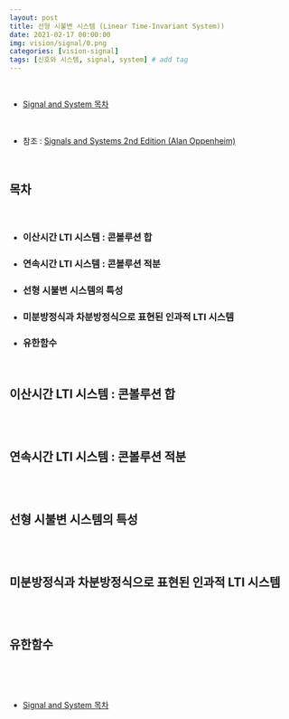 ```yaml
---
layout: post
title: 선형 시불변 시스템 (Linear Time-Invariant System))
date: 2021-02-17 00:00:00
img: vision/signal/0.png
categories: [vision-signal] 
tags: [신호와 시스템, signal, system] # add tag
---
```


<br>

- [Signal and System 목차](https://gaussian37.github.io/vision-signal-table/)

<br>

- 참조 : [Signals and Systems 2nd Edition (Alan Oppenheim)](https://www.amazon.com/Signals-Systems-2nd-Alan-Oppenheim/dp/0138147574/ref=sr_1_1?dchild=1&keywords=signal+and+system&qid=1613885417&sr=8-1)

<br>

## **목차**

<br>

- ### 이산시간 LTI 시스템 : 콘볼루션 합
- ### 연속시간 LTI 시스템 : 콘볼루션 적분
- ### 선형 시불변 시스템의 특성
- ### 미분방정식과 차분방정식으로 표현된 인과적 LTI 시스템
- ### 유한함수

<br>

## **이산시간 LTI 시스템 : 콘볼루션 합**

<br>



<br>

## **연속시간 LTI 시스템 : 콘볼루션 적분**

<br>

<br>

## **선형 시불변 시스템의 특성**

<br>

<br>

## **미분방정식과 차분방정식으로 표현된 인과적 LTI 시스템**

<br>

<br>

## **유한함수**

<br>

<br>




<br>

- [Signal and System 목차](https://gaussian37.github.io/vision-signal-table/)

<br>